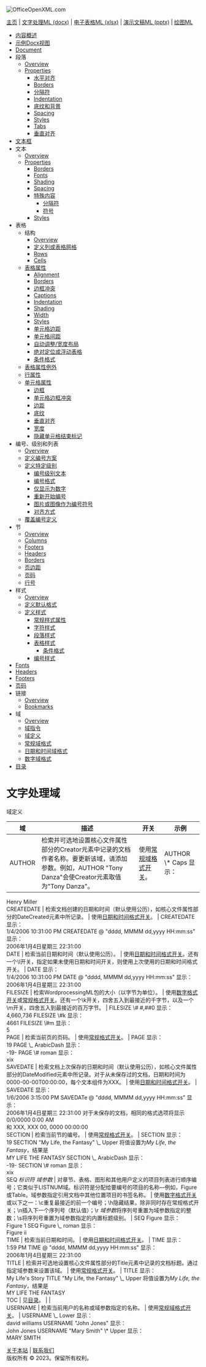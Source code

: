 ![OfficeOpenXML.com](images/banner1.png)

[主页](index.md) | [文字处理ML (docx)](anatomyofOOXML.md) | [电子表格ML (xlsx)](anatomyofOOXML-xlsx.md) | [演示文稿ML (pptx)](anatomyofOOXML-pptx.md) | [绘图ML](drwOverview.md)

- [内容概述](WPcontentOverview.md)
- [示例Docx视图](WPsampleDoc.md)
- [Document](WPdocument.md)
- 段落
  - [Overview](WPparagraph.md)
  - [Properties](WPparagraphProperties.md)
    - [水平对齐](WPalignment.md)
    - [Borders](WPborders.md)
    - [分隔符](WPtextSpecialContent-break.md)
    - [Indentation](WPindentation.md)
    - [底纹和背景](WPshading.md)
    - [Spacing](WPspacing.md)
    - [Styles](WPstyleParStyles.md)
    - [Tabs](WPtab.md)
    - [垂直对齐](WPborders.md)
- [文本框](WPparagraph-textFrames.md)
- 文本
  - [Overview](WPtext.md)
  - [Properties](WPtextFormatting.md)
    - [Borders](WPtextBorders.md)
    - [Fonts](WPtextFonts.md)
    - [Shading](WPtextShading.md)
    - [Spacing](WPtextSpacing.md)
    - [特殊内容](WPtextSpecialContent.md)
      - [分隔符](WPtextSpecialContent-break.md)
      - [符号](WPtextSpecialContent-symbol.md)
    - [Styles](WPstyleCharStyles.md)
- 表格
  - 结构
    - [Overview](WPtable.md)
    - [定义列或表格网格](WPtableGrid.md)
    - [Rows](WPtableRow.md)
    - [Cells](WPtableCell.md)
  - [表格属性](WPtableProperties.md)
    - [Alignment](WPtableAlignment.md)
    - [Borders](WPtableBorders.md)
    - [边框冲突](WPtableCellBorderConflicts.md)
    - [Captions](WPtableCaption.md)
    - [Indentation](WPtableIndent.md)
    - [Shading](WPtableShading.md)
    - [Width](WPtableWidth.md)
    - [Styles](WPstyleTableStyles.md)
    - [单元格边距](WPtableCellMargins.md)
    - [单元格间距](WPtableCellSpacing.md)
    - [自动调整/宽度布局](WPtableLayout.md)
    - [绝对定位或浮动表格](WPfloatingTables.md)
    - [条件格式](WPtblLook.md)
  - [表格属性例外](WPtablePropertyExceptions.md)
  - [行属性](WPtableRowProperties.md)
  - [单元格属性](WPtableCellProperties.md)
    - [边框](WPtableCellProperties-Borders.md)
    - [单元格边框冲突](WPtableCellBorderConflicts.md)
    - [边距](WPtableCellProperties-Margins.md)
    - [底纹](WPtableCellProperties-Shading.md)
    - [垂直对齐](WPtableCellProperties-verticalAlignment.md)
    - [宽度](WPtableCellProperties-Width.md)
    - [隐藏单元格结束标记](WPhideMark.md)
- 编号、级别和列表
  - [Overview](WPnumbering.md)
  - [定义编号方案](WPnumberingAbstractNum.md)
  - [定义特定级别](WPnumberingLvl.md)
    - [编号级别文本](WPnumberingLevelText.md)
    - [编号格式](WPnumbering-numFmt.md)
    - [仅显示为数字](WPnumbering-isLgl.md)
    - [重新开始编号](WPnumbering-restart.md)
    - [图片或图像作为编号符号](WPnumbering-imagesAsSymbol.md)
    - [对齐方式](WPnumbering-lvlJc.md)
  - [覆盖编号定义](WPnumberingOverride.md)
- 节
  - [Overview](WPsection.md)
  - [Columns](WPsectionCols.md)
  - [Footers](WPsectionFooterReference.md)
  - [Headers](WPsectionHeaderReference.md)
  - [Borders](WPsectionBorders.md)
  - [页边距](WPsectionPgMar.md)
  - [页码](WPSectionPgNumType.md)
  - [行号](WPsectionLineNumbering.md)
- 样式
  - [Overview](WPstyles.md)
  - [定义默认格式](WPstyleDefaults.md)
  - [定义样式](WPstyle.md)
    - [常规样式属性](WPstyleGenProps.md)
    - [字符样式](WPstyleCharStyles.md)
    - [段落样式](WPstyleParStyles.md)
    - [表格样式](WPstyleTableStyles.md)
      - [条件格式](WPstyleTableStylesCond.md)
    - [编号样式](WPstyleNumStyles.md)
- [Fonts](WPfonts.md)
- [Headers](WPheaders.md)
- [Footers](WPfooters.md)
- [页码](WPSectionPgNumType.md)
- 链接
  - [Overview](WPhyperlink.md)
  - [Bookmarks](WPbookmark.md)
- 域
  - [Overview](WPfields.md)
  - [域指令](WPfieldInstructions.md)
  - [域定义](WPfieldDefinitions.md)
  - [常规域格式](WPgeneralFieldSwitches.md)
  - [日期和时间域格式](WPdateTimeFieldSwitches.md)
  - [数字域格式](WPnumericFieldSwitches.md)
- [目录](WPtableOfContents.md)

# 文字处理域

域定义

| 域     | 描述                                                                                                                                                    | 开关                                              | 示例                    |
| ------ | ------------------------------------------------------------------------------------------------------------------------------------------------------- | ------------------------------------------------- | ----------------------- |
| AUTHOR | 检索并可选地设置核心文件属性部分的Creator元素中记录的文档作者名称。要更新该域，请添加参数。例如，AUTHOR "Tony Danza"会使Creator元素取值为"Tony Danza"。 | 使用[常规域格式开关](WPgeneralFieldSwitches.md)。 | AUTHOR \\\* Caps 显示： |

Henry Miller  
CREATEDATE | 检索文档创建的日期和时间（默认使用公历），如核心文件属性部分的DateCreated元素中所记录。 | 使用[日期和时间格式开关](WPdateTimeFieldSwitches.md)。 | CREATEDATE 显示：  
1/4/2006 10:31:00 PM CREATEDATE \@ "dddd, MMMM dd,yyyy HH:mm:ss" 显示：  
2006年1月4日星期三 22:31:00  
DATE | 检索当前日期和时间（默认使用公历）。 | 使用[日期和时间格式开关](WPdateTimeFieldSwitches.md)。还有一个\l开关，指定如果未使用日期和时间开关，则使用上次使用的日期和时间格式开关。 | DATE 显示：  
1/4/2006 10:31:00 PM DATE \@ "dddd, MMMM dd,yyyy HH:mm:ss" 显示：  
2006年1月4日星期三 22:31:00  
FILESIZE | 检索WordprocessingML包的大小（以字节为单位）。 | 使用[数字格式开关](WPnumericFieldSwitches.md)或[常规格式开关](WPgeneralFieldSwitches.md)。还有一个\k开关，四舍五入到最接近的千字节，以及一个\m开关，四舍五入到最接近的百万字节。 | FILESIZE \\# #,##0 显示：  
4,660,736 FILESIZE \\#k 显示：  
4661 FILESIZE \\#m 显示：  
5  
PAGE | 检索当前页的页码。 | 使用[常规格式开关](WPgeneralFieldSwitches.md)。 | PAGE 显示：  
19 PAGE \\_ ArabicDash 显示：  
-19- PAGE \\# roman 显示：  
xix  
SAVEDATE | 检索文档上次保存的日期和时间（默认使用公历），如核心文件属性部分的DateModified元素中所记录。对于从未保存过的文档，日期和时间为0000-00-00T00:00:00，每个文本组件为XXX。 | 使用[日期和时间格式开关](WPdateTimeFieldSwitches.md)。 | SAVEDATE 显示：  
1/6/2006 3:15:00 PM SAVEDATe \@ "dddd, MMMM dd,yyyy HH:mm:ss" 显示：  
2006年1月4日星期三 22:31:00 对于未保存的文档，相同的格式选项将显示  
0/0/0000 0:00 AM  
和 XXX, XXX 00, 0000 00:00:00  
SECTION | 检索当前节的编号。 | 使用[常规格式开关](WPgeneralFieldSwitches.md)。 | SECTION 显示：  
19 SECTION "My Life, the Fantasy" \\_ Upper 将值设置为*My Life, the Fantasy*，结果是  
MY LIFE THE FANTASY SECTION \\_ ArabicDash 显示：  
-19- SECTION \\# roman 显示：  
xix  
SEQ *标识符* *域参数* | 对章节、表格、图形和其他用户定义的项目列表进行顺序编号；它类似于LISTNUM域。标识符是分配给要编号的项目的名称—例如，Figure或Table。域参数指定引用文档中其他位置项目的书签名称。 | 使用[数字格式开关](WPnumericFieldSwitches.md)或以下之一：\c重复最接近的前一个编号；\h隐藏结果，除非同时存在常规格式开关；\n插入下一个序列号（默认值）；\r *域参数*将序列号重置为域参数指定的整数；\s将序列号重置为域参数指定的内置标题级别。 | SEQ Figure 显示：  
Figure 1 SEQ Figure \\_ roman 显示：  
Figure ii  
TIME | 检索当前日期和时间。 | 使用[日期和时间格式开关](WPdateTimeFieldSwitches.md)。 | TIME 显示：  
1:59 PM TIME \@ "dddd, MMMM dd,yyyy HH:mm:ss" 显示：  
2006年1月4日星期三 22:31:00  
TITLE | 检索并可选地设置核心文件属性部分的Title元素中记录的文档标题。通过指定域参数来设置该域。 | 使用[常规格式开关](WPgeneralFieldSwitches.md)。 | TITLE 显示：  
My Life's Story TITLE "My Life, the Fantasy" \\_ Upper 将值设置为*My Life, the Fantasy*，结果是  
MY LIFE THE FANTASY  
TOC | 见[目录](WPtableOfContents.md)。 | |  
USERNAME | 检索当前用户的名称或域参数指定的名称。 | 使用[常规域格式开关](WPgeneralFieldSwitches.md)。 | USERNAME \\_ Lower 显示：  
david williams USERNAME "John Jones" 显示：  
John Jones USERNAME "Mary Smith" \\\* Upper 显示：  
MARY SMITH

[关于本站](aboutThisSite.md) | [联系我们](contactUs.md)  
版权所有 © 2023。保留所有权利。
